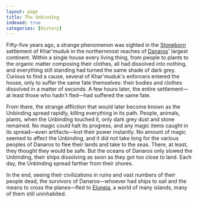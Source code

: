 ```yaml
---
layout: page
title: The Unbinding
indexed: true
categories: [History]
---
```


Fifty-five years ago, a strange phenomenon was sighted in the [Stoneborn](/races/stoneborn) settlement of Khar'muduk in
the northernmost reaches of [Danaros](/locations/danaros)' largest continent. Within a single house every living thing, 
from people to plants to the organic matter composing their clothes, all had dissolved into nothing,
and everything still standing had turned the same shade of dark grey. Curious to find a cause, several
of Khar'muduk's enforcers entered the house, only to suffer the same fate themselves: their bodies and
clothes dissolved in a matter of seconds. A few hours later, the entire settlement&mdash;at least those
who hadn't fled&mdash;had suffered the same fate.

From there, the strange affliction that would later become known as the Unbinding spread rapidly, killing
everything in its path. People, animals, plants, when the Unbinding touched it, only dark grey dust and
stone remained. No magic could halt its progress, and any magic items caught in its spread&mdash;even 
artifacts&mdash;lost their power instantly. No amount of magic seemed to affect the Unbinding, and it did
not take long for the various peoples of Danaros to flee their lands and take to the seas. There, at
least, they thought they would be safe. But the oceans of Danaros only slowed the Unbinding, their ships
dissolving as soon as they got too close to land. Each day, the Unbinding spread farther from their shores.

In the end, seeing their civilizations in ruins and vast numbers of their people dead, the survivors
of Danaros&mdash;whoever had ships to sail and the means to cross the planes&mdash;fled to [Eluneia](/races/eluneia), 
a world of many islands, many of them still uninhabited.
